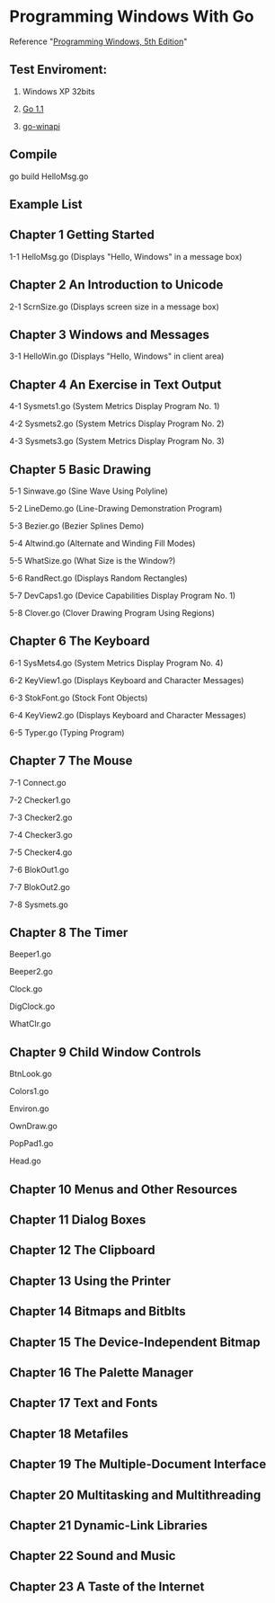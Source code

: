 Programming Windows With Go
========================
Reference "[Programming Windows, 5th Edition](http://www.charlespetzold.com/pw5/)"



## Test Enviroment: ##
1) Windows XP 32bits
 
2) [Go 1.1](https://code.google.com/p/go/downloads/list)
 
3) [go-winapi](https://github.com/cwchiu/go-winapi) 

## Compile ##
go build HelloMsg.go

## Example List ##
Chapter 1 Getting Started
- 
1-1 HelloMsg.go (Displays "Hello, Windows" in a message box)

Chapter 2 An Introduction to Unicode
- 
2-1 ScrnSize.go (Displays screen size in a message box)

Chapter 3 Windows and Messages
- 
3-1 HelloWin.go (Displays "Hello, Windows" in client area)

Chapter 4 An Exercise in Text Output
- 
4-1 Sysmets1.go (System Metrics Display Program No. 1)

4-2 Sysmets2.go (System Metrics Display Program No. 2)

4-3 Sysmets3.go (System Metrics Display Program No. 3)

Chapter 5 Basic Drawing
- 
5-1 Sinwave.go (Sine Wave Using Polyline)

5-2 LineDemo.go (Line-Drawing Demonstration Program)

5-3 Bezier.go (Bezier Splines Demo)

5-4 Altwind.go (Alternate and Winding Fill Modes)

5-5 WhatSize.go (What Size is the Window?)

5-6 RandRect.go (Displays Random Rectangles)

5-7 DevCaps1.go (Device Capabilities Display Program No. 1)

5-8 Clover.go (Clover Drawing Program Using Regions)

Chapter 6 The Keyboard
- 
6-1 SysMets4.go (System Metrics Display Program No. 4)

6-2 KeyView1.go (Displays Keyboard and Character Messages)

6-3 StokFont.go (Stock Font Objects)

6-4 KeyView2.go (Displays Keyboard and Character Messages)

6-5 Typer.go (Typing Program)

Chapter 7 The Mouse
- 
7-1 Connect.go    

7-2 Checker1.go   

7-3 Checker2.go   

7-4 Checker3.go   

7-5 Checker4.go   

7-6 BlokOut1.go   

7-7 BlokOut2.go   

7-8 Sysmets.go 

Chapter 8 The Timer
- 
Beeper1.go  

Beeper2.go  

Clock.go    

DigClock.go 

WhatClr.go  

Chapter 9 Child Window Controls
- 
BtnLook.go

Colors1.go

Environ.go

OwnDraw.go

PopPad1.go

Head.go   

Chapter 10 Menus and Other Resources
- 

Chapter 11 Dialog Boxes
- 

Chapter 12 The Clipboard
- 

Chapter 13 Using the Printer
- 

Chapter 14 Bitmaps and Bitblts
- 

Chapter 15 The Device-Independent Bitmap
- 

Chapter 16 The Palette Manager
- 

Chapter 17 Text and Fonts
- 

Chapter 18 Metafiles
- 

Chapter 19 The Multiple-Document Interface
- 

Chapter 20 Multitasking and Multithreading
- 

Chapter 21 Dynamic-Link Libraries
- 

Chapter 22 Sound and Music
- 

Chapter 23 A Taste of the Internet
- 
